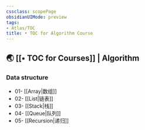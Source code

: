 ```yaml
---
cssclass: scopePage
obsidianUIMode: preview
tags:
- Atlas/TOC
title: • TOC for Algorithm Course
---
```


## 🌏 [[• TOC for Courses]] | Algorithm

### Data structure

- 01- [[Array|数组]]
- 02- [[List|链表]]
- 03- [[Stack|栈]]
- 04- [[Queue|队列]]
- 05- [[Recursion|递归]]

